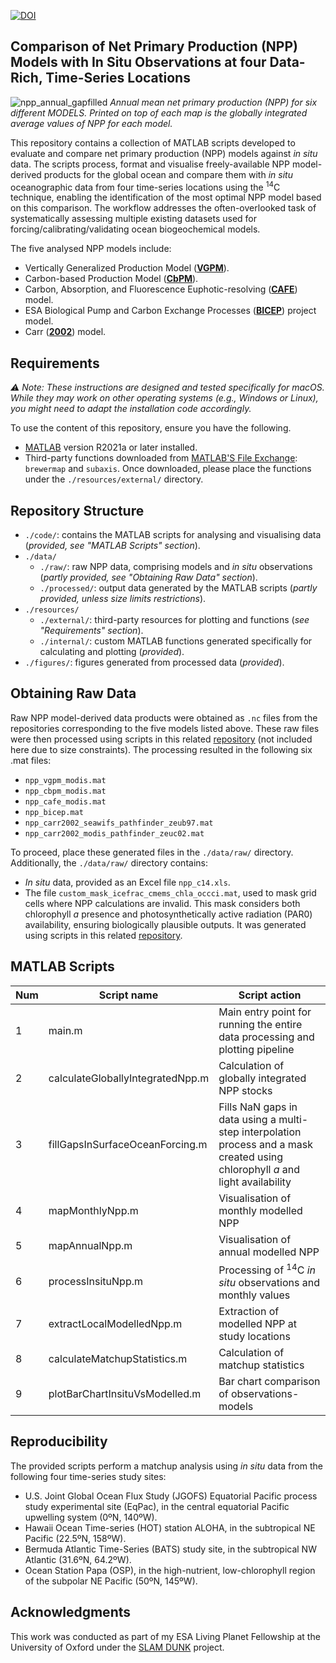 [![DOI](https://zenodo.org/badge/DOI/10.5281/zenodo.14544975.svg)](https://doi.org/10.5281/zenodo.14544975)

## Comparison of Net Primary Production (NPP) Models with In Situ Observations at four Data-Rich, Time-Series Locations

![npp_annual_gapfilled](https://github.com/user-attachments/assets/35439132-a9b6-4716-a9aa-e554274b65f1)
*Annual mean net primary production (NPP) for six different MODELS. Printed on top of each map is the globally integrated average values of NPP for each model.*

This repository contains a collection of MATLAB scripts developed to evaluate and compare net primary production (NPP) models against *in situ* data. The scripts process, format and visualise freely-available NPP model-derived products for the global ocean and compare them with *in situ* oceanographic data from four time-series locations using the <sup>14</sup>C technique, enabling the identification of the most optimal NPP model based on this comparison. The workflow addresses the often-overlooked task of systematically assessing multiple existing datasets used for forcing/calibrating/validating ocean biogeochemical models.

The five analysed NPP models include: 
- Vertically Generalized Production Model ([**VGPM**](http://orca.science.oregonstate.edu/1080.by.2160.monthly.hdf.vgpm.m.chl.m.sst.php)).
- Carbon-based Production Model ([**CbPM**](http://orca.science.oregonstate.edu/1080.by.2160.monthly.hdf.cbpm2.m.php)).
- Carbon, Absorption, and Fluorescence Euphotic-resolving ([**CAFE**](http://orca.science.oregonstate.edu/1080.by.2160.monthly.hdf.cafe.m.php)) model.
- ESA Biological Pump and Carbon Exchange Processes ([**BICEP**](https://catalogue.ceda.ac.uk/uuid/69b2c9c6c4714517ba10dab3515e4ee6/)) project model.
- Carr ([**2002**](https://doi.org/10.1016/S0967-0645(01)00094-7)) model.

## Requirements

*⚠️ Note: These instructions are designed and tested specifically for macOS. While they may work on other operating systems (e.g., Windows or Linux), you might need to adapt the installation code accordingly.*

To use the content of this repository, ensure you have the following.
- [MATLAB](https://mathworks.com/products/matlab.html) version R2021a or later installed.
- Third-party functions downloaded from [MATLAB'S File Exchange](https://mathworks.com/matlabcentral/fileexchange/): `brewermap` and `subaxis`. Once downloaded, please place the functions under the `./resources/external/` directory.

## Repository Structure

 - `./code/`: contains the MATLAB scripts for analysing and visualising data (*provided, see "MATLAB Scripts" section*).
 - `./data/`
    - `./raw/`: raw NPP data, comprising models and *in situ* observations (*partly provided, see "Obtaining Raw Data" section*).
    - `./processed/`: output data generated by the MATLAB scripts (*partly provided, unless size limits restrictions*).
- `./resources/`
    - `./external/`: third-party resources for plotting and functions (*see "Requirements" section*).
    - `./internal/`: custom MATLAB functions generated specifically for calculating and plotting (*provided*).
- `./figures/`: figures generated from processed data (*provided*).

## Obtaining Raw Data

Raw NPP model-derived data products were obtained as `.nc` files from the repositories corresponding to the five models listed above. These raw files were then processed using scripts in this related [repository](https://github.com/annarufas/ocean-data-lab) (not included here due to size constraints). The processing resulted in the following six .mat files: 
- `npp_vgpm_modis.mat`
- `npp_cbpm_modis.mat`
- `npp_cafe_modis.mat`
- `npp_bicep.mat`
- `npp_carr2002_seawifs_pathfinder_zeub97.mat`
- `npp_carr2002_modis_pathfinder_zeuc02.mat`

To proceed, place these generated files in the `./data/raw/` directory. Additionally, the `./data/raw/` directory contains:
- *In situ* data, provided as an Excel file `npp_c14.xls`.
- The file `custom_mask_icefrac_cmems_chla_occci.mat`, used to mask grid cells where NPP calculations are invalid. This mask considers both chlorophyll *a* presence and photosynthetically active radiation (PAR0) availability, ensuring biologically plausible outputs. It was generated using scripts in this related [repository](https://github.com/annarufas/gap-filling-methods-ocean-data).

## MATLAB Scripts

| Num| Script name                       | Script action                                                |
|----|-----------------------------------|---------------------------------------------------------------
| 1  | main.m                            | Main entry point for running the entire data processing and plotting pipeline  |
| 2  | calculateGloballyIntegratedNpp.m  | Calculation of globally integrated NPP stocks                |
| 3  | fillGapsInSurfaceOceanForcing.m   | Fills NaN gaps in data using a multi-step interpolation process and a mask created using chlorophyll *a* and light availability               |
| 4  | mapMonthlyNpp.m                   | Visualisation of monthly modelled NPP                        |
| 5  | mapAnnualNpp.m                    | Visualisation of annual modelled NPP                         |
| 6  | processInsituNpp.m                | Processing of <sup>14</sup>C *in situ* observations and monthly values    |
| 7  | extractLocalModelledNpp.m         | Extraction of modelled NPP at study locations                |
| 8  | calculateMatchupStatistics.m      | Calculation of matchup statistics                            |
| 9  | plotBarChartInsituVsModelled.m    | Bar chart comparison of observations-models                  |

## Reproducibility

The provided scripts perform a matchup analysis using *in situ* data from the following four time-series study sites:
- U.S. Joint Global Ocean Flux Study (JGOFS) Equatorial Pacific process study experimental site (EqPac), in the central equatorial Pacific upwelling system (0ºN, 140ºW).
- Hawaii Ocean Time-series (HOT) station ALOHA, in the subtropical NE Pacific (22.5ºN, 158ºW).
- Bermuda Atlantic Time-Series (BATS) study site, in the subtropical NW Atlantic (31.6ºN, 64.2ºW).
- Ocean Station Papa (OSP), in the high-nutrient, low-chlorophyll region of the subpolar NE Pacific (50ºN, 145ºW).

## Acknowledgments

This work was conducted as part of my ESA Living Planet Fellowship at the University of Oxford under the [SLAM DUNK](https://eo4society.esa.int/projects/slam-dunk/) project.